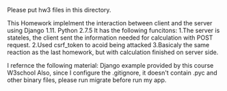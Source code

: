 Please put hw3 files in this directory.

This Homework implelment the interaction between client and the server using Django 1.11. Python 2.7.5
It has the following funcitons:
1.The server is stateles, the client sent the information needed for calculation with POST request.
2.Used csrf_token to acoid being attacked
3.Basicaly the same reaction as the last homework, but with calculation finished on server side.


I refernce the following material:
Django example provided by this course
W3school
Also, since I configure the .gitignore, it doesn't contain .pyc and other binary files, please run migrate before run my app.


